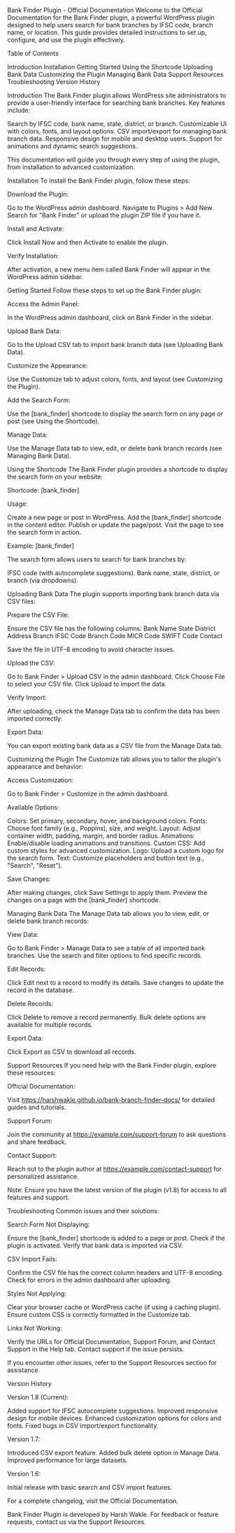 Bank Finder Plugin - Official Documentation
Welcome to the Official Documentation for the Bank Finder plugin, a powerful WordPress plugin designed to help users search for bank branches by IFSC code, branch name, or location. This guide provides detailed instructions to set up, configure, and use the plugin effectively.

Table of Contents

Introduction
Installation
Getting Started
Using the Shortcode 
Uploading Bank Data
Customizing the Plugin
Managing Bank Data
Support Resources  
Troubleshooting
Version History


Introduction
The Bank Finder plugin allows WordPress site administrators to provide a user-friendly interface for searching bank branches. Key features include:

Search by IFSC code, bank name, state, district, or branch.
Customizable UI with colors, fonts, and layout options.
CSV import/export for managing bank branch data.
Responsive design for mobile and desktop users.
Support for animations and dynamic search suggestions.

This documentation will guide you through every step of using the plugin, from installation to advanced customization.

Installation
To install the Bank Finder plugin, follow these steps:

Download the Plugin:

Go to the WordPress admin dashboard.
Navigate to Plugins > Add New.
Search for "Bank Finder" or upload the plugin ZIP file if you have it.


Install and Activate:

Click Install Now and then Activate to enable the plugin.


Verify Installation:

After activation, a new menu item called Bank Finder will appear in the WordPress admin sidebar.




Getting Started
Follow these steps to set up the Bank Finder plugin:

Access the Admin Panel:

In the WordPress admin dashboard, click on Bank Finder in the sidebar.


Upload Bank Data:

Go to the Upload CSV tab to import bank branch data (see Uploading Bank Data).


Customize the Appearance:

Use the Customize tab to adjust colors, fonts, and layout (see Customizing the Plugin).


Add the Search Form:

Use the [bank_finder] shortcode to display the search form on any page or post (see Using the Shortcode).


Manage Data:

Use the Manage Data tab to view, edit, or delete bank branch records (see Managing Bank Data).




Using the Shortcode
The Bank Finder plugin provides a shortcode to display the search form on your website:

Shortcode: [bank_finder]

Usage:

Create a new page or post in WordPress.
Add the [bank_finder] shortcode in the content editor.
Publish or update the page/post.
Visit the page to see the search form in action.


Example:
[bank_finder]



The search form allows users to search for bank branches by:

IFSC code (with autocomplete suggestions).
Bank name, state, district, or branch (via dropdowns).


Uploading Bank Data
The plugin supports importing bank branch data via CSV files:

Prepare the CSV File:

Ensure the CSV file has the following columns:
Bank Name
State
District
Address
Branch
IFSC Code
Branch Code
MICR Code
SWIFT Code
Contact


Save the file in UTF-8 encoding to avoid character issues.


Upload the CSV:

Go to Bank Finder > Upload CSV in the admin dashboard.
Click Choose File to select your CSV file.
Click Upload to import the data.


Verify Import:

After uploading, check the Manage Data tab to confirm the data has been imported correctly.


Export Data:

You can export existing bank data as a CSV file from the Manage Data tab.




Customizing the Plugin
The Customize tab allows you to tailor the plugin's appearance and behavior:

Access Customization:

Go to Bank Finder > Customize in the admin dashboard.


Available Options:

Colors: Set primary, secondary, hover, and background colors.
Fonts: Choose font family (e.g., Poppins), size, and weight.
Layout: Adjust container width, padding, margin, and border radius.
Animations: Enable/disable loading animations and transitions.
Custom CSS: Add custom styles for advanced customization.
Logo: Upload a custom logo for the search form.
Text: Customize placeholders and button text (e.g., "Search", "Reset").


Save Changes:

After making changes, click Save Settings to apply them.
Preview the changes on a page with the [bank_finder] shortcode.




Managing Bank Data
The Manage Data tab allows you to view, edit, or delete bank branch records:

View Data:

Go to Bank Finder > Manage Data to see a table of all imported bank branches.
Use the search and filter options to find specific records.


Edit Records:

Click Edit next to a record to modify its details.
Save changes to update the record in the database.


Delete Records:

Click Delete to remove a record permanently.
Bulk delete options are available for multiple records.


Export Data:

Click Export as CSV to download all records.



Support Resources
If you need help with the Bank Finder plugin, explore these resources:

Official Documentation:

Visit https://harshwakle.github.io/bank-branch-finder-docs/ for detailed guides and tutorials.


Support Forum:

Join the community at https://example.com/support-forum to ask questions and share feedback.


Contact Support:

Reach out to the plugin author at https://example.com/contact-support for personalized assistance.


Note: Ensure you have the latest version of the plugin (v1.8) for access to all features and support.

Troubleshooting
Common issues and their solutions:

Search Form Not Displaying:

Ensure the [bank_finder] shortcode is added to a page or post.
Check if the plugin is activated.
Verify that bank data is imported via CSV.

CSV Import Fails:

Confirm the CSV file has the correct column headers and UTF-8 encoding.
Check for errors in the admin dashboard after uploading.


Styles Not Applying:

Clear your browser cache or WordPress cache (if using a caching plugin).
Ensure custom CSS is correctly formatted in the Customize tab.


Links Not Working:

Verify the URLs for Official Documentation, Support Forum, and Contact Support in the Help tab.
Contact support if the issue persists.


If you encounter other issues, refer to the Support Resources section for assistance.

Version History

Version 1.8 (Current):

Added support for IFSC autocomplete suggestions.
Improved responsive design for mobile devices.
Enhanced customization options for colors and fonts.
Fixed bugs in CSV import/export functionality.


Version 1.7:

Introduced CSV export feature.
Added bulk delete option in Manage Data.
Improved performance for large datasets.


Version 1.6:

Initial release with basic search and CSV import features.


For a complete changelog, visit the Official Documentation.

Bank Finder Plugin is developed by Harsh Wakle. For feedback or feature requests, contact us via the Support Resources.
